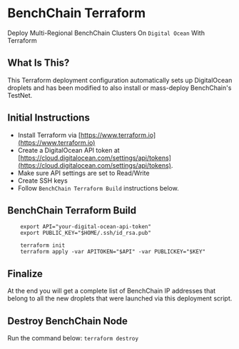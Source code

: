 # BenchChain Terraform
Deploy Multi-Regional BenchChain Clusters On `Digital Ocean` With Terraform


## What Is This?
This Terraform deployment configuration automatically sets up DigitalOcean droplets and has been modified to also install or mass-deploy BenchChain's TestNet. 

## Initial Instructions

- Install Terraform via [https://www.terraform.io](https://www.terraform.io)
- Create a DigitalOcean API token at [https://cloud.digitalocean.com/settings/api/tokens](https://cloud.digitalocean.com/settings/api/tokens).
- Make sure API settings are set to Read/Write
- Create SSH keys
- Follow `BenchChain Terraform Build` instructions below.

## BenchChain Terraform Build

```
    export API="your-digital-ocean-api-token"
    export PUBLIC_KEY="$HOME/.ssh/id_rsa.pub"

    terraform init
    terraform apply -var APITOKEN="$API" -var PUBLICKEY="$KEY"
````

## Finalize
At the end you will get a complete list of BenchChain IP addresses that belong to all the new droplets that were launched via this deployment script.


Destroy BenchChain Node
-------

Run the command below:
`terraform destroy`
